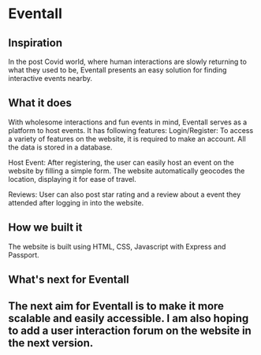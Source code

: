 # Eventall
<h2>Inspiration</h2>
In the post Covid world, where human interactions are slowly returning to what they used to be, Eventall presents an easy solution for finding interactive events nearby. 

<br>

<h2>What it does</h2>
<p>With wholesome interactions and fun events in mind, Eventall serves as a platform to host events. It has following features:
Login/Register: To access a variety of features on the website, it is required to make an account. All the data is stored in a database.<p>

<p>Host Event: After registering, the user can easily host an event on the website by filling a simple form. The website automatically geocodes the location, displaying it for ease of travel.<p>

<p>Reviews: User can also post star rating and a review about a event they attended after logging in into the website.</p>

<h2>How we built it</h2>
The website is built using HTML, CSS, Javascript with Express and Passport.


<h2>What's next for Eventall<h2>

The next aim for Eventall is to make it more scalable and easily accessible. I am also hoping to add a user interaction forum on the website in the next
version.
